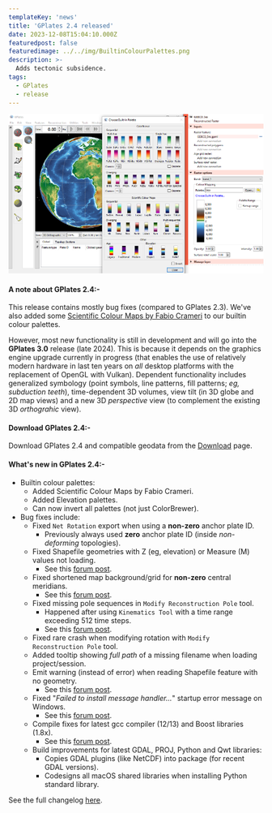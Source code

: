 ```yaml
---
templateKey: 'news'
title: 'GPlates 2.4 released'
date: 2023-12-08T15:04:10.000Z
featuredpost: false
featuredimage: ../../img/BuiltinColourPalettes.png
description: >-
  Adds tectonic subsidence.
tags:
  - GPlates
  - release
---
```

[![GPlates 2.4 released](./img/BuiltinColourPalettes_670x418.png)](/download)

#### A note about GPlates 2.4:-

This release contains mostly bug fixes (compared to GPlates 2.3). We've also added some [Scientific Colour Maps by Fabio Crameri](https://www.fabiocrameri.ch/colourmaps/) to our builtin colour palettes.

However, most new functionality is still in development and will go into the __GPlates 3.0__ release (late 2024). This is because it depends on the graphics engine upgrade currently in progress (that enables the use of relatively modern hardware in last ten years on _all_ desktop platforms with the replacement of OpenGL with Vulkan). Dependent functionality includes generalized symbology (point symbols, line patterns, fill patterns; _eg, subduction teeth_), time-dependent 3D volumes, view tilt (in 3D globe and 2D map views) and a new 3D _perspective_ view (to complement the existing 3D _orthograhic_ view).

#### Download GPlates 2.4:-

Download GPlates 2.4 and compatible geodata from the [Download](/download) page.

#### What's new in GPlates 2.4:-

* Builtin colour palettes:
    * Added Scientific Colour Maps by Fabio Crameri.
    * Added Elevation palettes.
    * Can now invert all palettes (not just ColorBrewer).
* Bug fixes include:
    * Fixed `Net Rotation` export when using a __non-zero__ anchor plate ID.
        * Previously always used __zero__ anchor plate ID (inside _non-deforming_ topologies).
    * Fixed Shapefile geometries with Z (eg, elevation) or Measure (M) values not loading.
        * See this [forum post](https://discourse.gplates.org/t/import-shp-from-mapinfo-unsupported-geometry-type/387/1).
    * Fixed shortened map background/grid for __non-zero__ central meridians.
        * See this [forum post](https://discourse.gplates.org/t/geometries-hanging-off-edge-of-map/721).
    * Fixed missing pole sequences in `Modify Reconstruction Pole` tool.
        * Happened after using `Kinematics Tool` with a time range exceeding 512 time steps.
        * See this [forum post](https://discourse.gplates.org/t/unable-to-adjust-plates-in-gplates-2-3-0/706/10).
    * Fixed rare crash when modifying rotation with `Modify Reconstruction Pole` tool.
    * Added tooltip showing _full path_ of a missing filename when loading project/session.
    * Emit warning (instead of error) when reading Shapefile feature with no geometry.
        * See this [forum post](https://discourse.gplates.org/t/shapefile-problems/680).
    * Fixed "*Failed to install message handler...*" startup error message on Windows.
        * See this [forum post](https://discourse.gplates.org/t/help-me-plz-i-just-downloaded-gplates/722).
    * Compile fixes for latest gcc compiler (12/13) and Boost libraries (1.8x).
        * See this [forum post](https://discourse.gplates.org/t/compilation-error-with-boost-1-77/452).
    * Build improvements for latest GDAL, PROJ, Python and Qwt libraries:
        * Copies GDAL plugins (like NetCDF) into package (for recent GDAL versions).
        * Codesigns all macOS shared libraries when installing Python standard library.

See the full changelog [here](https://github.com/GPlates/GPlates/compare/GPlates-2.3...GPlates-2.4).
